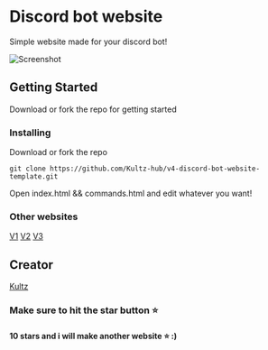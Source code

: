 # Discord bot website

Simple website made for your discord bot!

![Screenshot](https://images-ext-1.discordapp.net/external/bU_a8pJItCtsSlzSH9908D_k_ie7VLPBHoi9qCY0mc8/https/im3.ezgif.com/tmp/ezgif-3-38fefe9b0d1e.gif)

## Getting Started

Download or fork the repo for getting started

### Installing

Download or fork the repo

```
git clone https://github.com/Kultz-hub/v4-discord-bot-website-template.git
```

Open index.html && commands.html and edit whatever you want!

### Other websites
[V1](https://github.com/Kultz-hub/Discord-bot-website-template)
[V2](https://github.com/Kultz-hub/v2-discord-bot-website-template)
[V3](https://github.com/Kultz-hub/v3-discord-bot-website-template)

## Creator

[Kultz](https://discord.gg/pAakjAuzxQ)

### Make sure to hit the star button ⭐ 
#### 10 stars and i will make another website ⭐ :)
